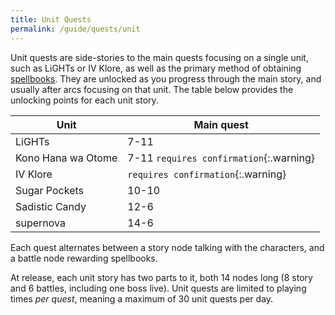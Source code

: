 ```yaml
---
title: Unit Quests
permalink: /guide/quests/unit
---
```


Unit quests are side-stories to the main quests focusing on a single unit, such
as LiGHTs or IV Klore, as well as the primary method of obtaining
[spellbooks](../witches#equipment-enhancement). They are unlocked as you
progress through the main story, and usually after arcs focusing on that unit.
The table below provides the unlocking points for each unit story.

| Unit               | Main quest                              |
|--------------------|-----------------------------------------|
| LiGHTs             | 7-11                                    |
| Kono Hana wa Otome | 7-11 `requires confirmation`{:.warning} |
| IV Klore           | `requires confirmation`{:.warning}      |
| Sugar Pockets      | 10-10                                   |
| Sadistic Candy     | 12-6                                    |
| supernova          | 14-6                                    |

Each quest alternates between a story node talking with the characters, and a
battle node rewarding spellbooks.

At release, each unit story has two parts to it, both 14 nodes long (8 story and
6 battles, including one boss live). Unit quests are limited to playing times
*per quest*, meaning a maximum of 30 unit quests per day.
